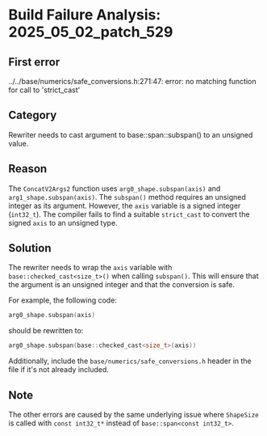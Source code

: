 # Build Failure Analysis: 2025_05_02_patch_529

## First error
../../base/numerics/safe_conversions.h:271:47: error: no matching function for call to 'strict_cast'

## Category
Rewriter needs to cast argument to base::span::subspan() to an unsigned value.

## Reason
The `ConcatV2Args2` function uses `arg0_shape.subspan(axis)` and `arg1_shape.subspan(axis)`. The `subspan()` method requires an unsigned integer as its argument. However, the `axis` variable is a signed integer (`int32_t`). The compiler fails to find a suitable `strict_cast` to convert the signed `axis` to an unsigned type.

## Solution
The rewriter needs to wrap the `axis` variable with `base::checked_cast<size_t>()` when calling `subspan()`. This will ensure that the argument is an unsigned integer and that the conversion is safe.

For example, the following code:
```c++
arg0_shape.subspan(axis)
```

should be rewritten to:
```c++
arg0_shape.subspan(base::checked_cast<size_t>(axis))
```

Additionally, include the `base/numerics/safe_conversions.h` header in the file if it's not already included.

## Note
The other errors are caused by the same underlying issue where `ShapeSize` is called with `const int32_t*` instead of `base::span<const int32_t>`.